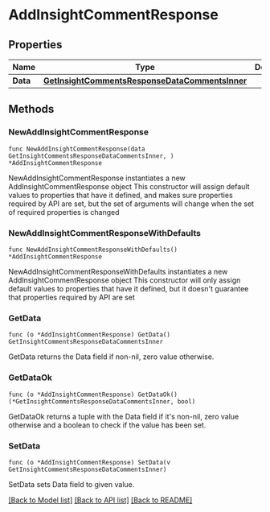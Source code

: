 # AddInsightCommentResponse

## Properties

Name | Type | Description | Notes
------------ | ------------- | ------------- | -------------
**Data** | [**GetInsightCommentsResponseDataCommentsInner**](GetInsightCommentsResponseDataCommentsInner.md) |  | 

## Methods

### NewAddInsightCommentResponse

`func NewAddInsightCommentResponse(data GetInsightCommentsResponseDataCommentsInner, ) *AddInsightCommentResponse`

NewAddInsightCommentResponse instantiates a new AddInsightCommentResponse object
This constructor will assign default values to properties that have it defined,
and makes sure properties required by API are set, but the set of arguments
will change when the set of required properties is changed

### NewAddInsightCommentResponseWithDefaults

`func NewAddInsightCommentResponseWithDefaults() *AddInsightCommentResponse`

NewAddInsightCommentResponseWithDefaults instantiates a new AddInsightCommentResponse object
This constructor will only assign default values to properties that have it defined,
but it doesn't guarantee that properties required by API are set

### GetData

`func (o *AddInsightCommentResponse) GetData() GetInsightCommentsResponseDataCommentsInner`

GetData returns the Data field if non-nil, zero value otherwise.

### GetDataOk

`func (o *AddInsightCommentResponse) GetDataOk() (*GetInsightCommentsResponseDataCommentsInner, bool)`

GetDataOk returns a tuple with the Data field if it's non-nil, zero value otherwise
and a boolean to check if the value has been set.

### SetData

`func (o *AddInsightCommentResponse) SetData(v GetInsightCommentsResponseDataCommentsInner)`

SetData sets Data field to given value.



[[Back to Model list]](../README.md#documentation-for-models) [[Back to API list]](../README.md#documentation-for-api-endpoints) [[Back to README]](../README.md)


